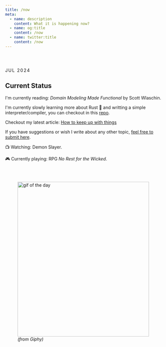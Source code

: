 ```yaml
---
title: /now
meta:
  - name: description
    content: What it is happening now?
  - name: og:title
    content: /now
  - name: twitter:title
    content: /now
---
```


<article class="article">

<time class="time">JUL 2024</time>

# Current Status

I'm currently reading: <em>Domain Modeling Made Functional</em> by Scott Wlaschin.

I'm currently slowly learning more about Rust 🦀 and writting a simple interpreter/compiler, you can checkout in this [repo](https://github.com/jeferson-sb/silly-inter).

Checkout my latest article: [How to keep up with things](/articles/how-to-keep-up)

If you have suggestions or wish I write about any other topic, [feel free to submit here](https://forms.gle/ftUPgfqW7ghzQgTY9).

📺 Watching: Demon Slayer.

🎮 Currently playing: RPG <em>No Rest for the Wicked</em>.

</article>

<figure>
  <img src="https://media.giphy.com/media/4ilFRqgbzbx4c/giphy.gif" alt="gif of the day" />
  <figcaption>(from Giphy)</figcaption>
</figure>

<style scoped>
body[data-theme='light'] {
  .prose {
    &::before,
    &::after {
      --background: var(--light);
    }
  }

  .time { 
    color: var(--color-gray-400);
  }
}

.prose {
  --container-size: 1100px;

  position: relative;
  display: flex;
  flex-flow: column wrap;
  gap: 1rem;

  width: min(var(--container-size), 100% - 2rem);
  margin-inline: auto;
  padding-block: 4rem;
}

.prose::after {
  --dark: var(--color-gray-800);
  --light: var(--color-gray-100);

  content: "";
  width: 100%;
  height: 100%;
  display: block;
  position: absolute;
  background-image: radial-gradient(circle at 2px 2px, var(--background, var(--dark)) 1px, transparent 0);
  background-size: 20px 20px;
  z-index: -10;
}

.prose::before {
  --dark: hsl(216deg 9% 11% / 90%);
  --light: hsl(228deg 33% 97% / 90%);

  content: "";
  width: 100%;
  height: 100%;
  display: block;
  position: absolute;
  background: linear-gradient(to bottom, var(--background, var(--dark)) 0%, transparent 50%, var(--background, var(--dark)) 90%);
  z-index: -1;
}

.article {
  padding: 2rem 0;
  width: min(70ch, 100%);

  & .header-anchor {
    opacity: 0;
    position: absolute;
  }

  & .time {
    text-transform: uppercase;
    font-size: var(--text-base);
    letter-spacing: 2px;
    font-family: var(--font-mono);
    color: var(--color-gray-200);
  }
}

img {
  object-fit: contain;
  width: min(500px, 100%);
}

figcaption {
  font-style: italic;
  color: var(--color-silver);
}

video { 
  border-radius: 1rem;
  box-shadow: 0 0 20px 0px 0 0 20px 0px hsl(226deg 24% 62% / 25%);
}
</style>
